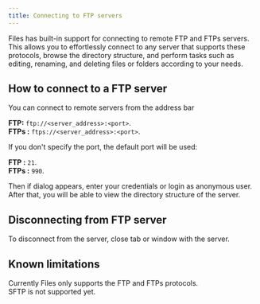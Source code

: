 ```yaml
---
title: Connecting to FTP servers
---
```


Files has built-in support for connecting to remote FTP and FTPs servers.
This allows you to effortlessly connect to any server that supports these protocols, browse the directory structure, and perform tasks such as editing, renaming, and deleting files or folders according to your needs.

## How to connect to a FTP server

You can connect to remote servers from the address bar

**FTP:** `ftp://<server_address>:<port>`.  
**FTPs :** `ftps://<server_address>:<port>`.

If you don't specify the port, the default port will be used:

**FTP :** `21`.  
**FTPs :** `990`.

Then if dialog appears, enter your credentials or login as anonymous user.  
After that, you will be able to view the directory structure of the server.

## Disconnecting from FTP server

To disconnect from the server, close tab or window with the server.

## Known limitations

Currently Files only supports the FTP and FTPs protocols.  
SFTP is not supported yet.

